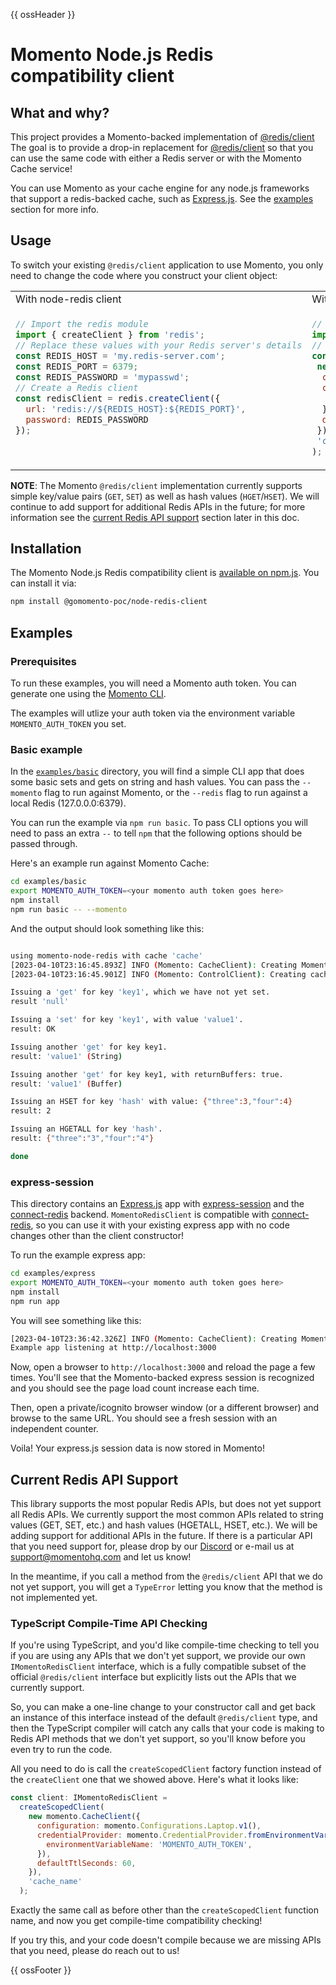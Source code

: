 {{ ossHeader }}

# Momento Node.js Redis compatibility client

## What and why?

This project provides a Momento-backed implementation of [@redis/client](https://github.com/redis/node-redis)
The goal is to provide a drop-in replacement for [@redis/client](https://github.com/redis/node-redis) so that you can
use the same code with either a Redis server or with the Momento Cache service!

You can use Momento as your cache engine for any node.js frameworks that support a redis-backed cache,
such as [Express.js](https://github.com/expressjs/express). See the [examples](#examples) section for more info.

## Usage

To switch your existing `@redis/client` application to use Momento, you only need to change the code where you construct
your client object:

<table>
<tr>
 <td width="50%">With node-redis client</td>
 <td width="50%">With Momento's Redis compatibility client</td>
</tr>
<tr>
 <td width="50%" valign="top">

```javascript
// Import the redis module
import { createClient } from 'redis';
// Replace these values with your Redis server's details
const REDIS_HOST = 'my.redis-server.com';
const REDIS_PORT = 6379;
const REDIS_PASSWORD = 'mypasswd';
// Create a Redis client
const redisClient = redis.createClient({
  url: 'redis://${REDIS_HOST}:${REDIS_PORT}',
  password: REDIS_PASSWORD
});
```

</td>
<td width="50%">

```javascript
// Import the Momento redis compatibility client.
import {createClient, momento} from '@gomomento-poc/node-redis-client';
// Initialize Momento's client.
const redisClient = createClient(
 new momento.CacheClient({
  configuration: momento.Configurations.Laptop.v1(),
  credentialProvider: momento.CredentialProvider.fromEnvironmentVariable({
   environmentVariableName: 'MOMENTO_AUTH_TOKEN',
  }),
  defaultTtlSeconds: 60,
 }),
 'cache_name'
);
```

 </td>
</tr>
</table>

**NOTE**: The Momento `@redis/client` implementation currently supports simple key/value pairs (`GET`, `SET`) as well
as hash values (`HGET`/`HSET`). We will continue to add support for additional Redis APIs in the future; for more
information see the [current Redis API support](#current-redis-api-support) section later in this doc.

## Installation

The Momento Node.js Redis compatibility client is [available on npm.js](https://www.npmjs.com/package/@gomomento-poc/node-redis-client).
You can install it via:

```bash
npm install @gomomento-poc/node-redis-client
```

## Examples

### Prerequisites

To run these examples, you will need a Momento auth token. You can generate one using the [Momento CLI](https://github.com/momentohq/momento-cli).

The examples will utlize your auth token via the environment variable `MOMENTO_AUTH_TOKEN` you set.

### Basic example

In the [`examples/basic`](./examples/basic) directory, you will find a simple CLI app that does some basic sets and gets
on string and hash values. You can pass the `--momento` flag to run against Momento, or the `--redis` flag to run against
a local Redis (127.0.0.0:6379).

You can run the example via `npm run basic`. To pass CLI options you will need to pass an extra `--` to tell `npm` that
the following options should be passed through.

Here's an example run against Momento Cache:

```bash
cd examples/basic
export MOMENTO_AUTH_TOKEN=<your momento auth token goes here>
npm install
npm run basic -- --momento
```

And the output should look something like this:

```bash

using momento-node-redis with cache 'cache'
[2023-04-10T23:16:45.893Z] INFO (Momento: CacheClient): Creating Momento CacheClient
[2023-04-10T23:16:45.901Z] INFO (Momento: ControlClient): Creating cache: cache

Issuing a 'get' for key 'key1', which we have not yet set.
result 'null'

Issuing a 'set' for key 'key1', with value 'value1'.
result: OK

Issuing another 'get' for key key1.
result: 'value1' (String)

Issuing another 'get' for key key1, with returnBuffers: true.
result: 'value1' (Buffer)

Issuing an HSET for key 'hash' with value: {"three":3,"four":4}
result: 2

Issuing an HGETALL for key 'hash'.
result: {"three":"3","four":"4"}

done
```

### express-session

This directory contains an [Express.js](https://github.com/expressjs/express) app with
[express-session](https://github.com/expressjs/session) and the [connect-redis](https://github.com/tj/connect-redis) backend.
`MomentoRedisClient` is compatible with [connect-redis](https://github.com/tj/connect-redis), so you can use it with your
existing express app with no code changes other than the client constructor!

To run the example express app:

```bash
cd examples/express
export MOMENTO_AUTH_TOKEN=<your momento auth token goes here>
npm install
npm run app
```

You will see something like this:

```bash
[2023-04-10T23:36:42.326Z] INFO (Momento: CacheClient): Creating Momento CacheClient
Example app listening at http://localhost:3000
```

Now, open a browser to `http://localhost:3000` and reload the page a few times. You'll see that the Momento-backed
express session is recognized and you should see the page load count increase each time.

Then, open a private/icognito browser window (or a different browser) and browse to the same URL. You should see
a fresh session with an independent counter.

Voila! Your express.js session data is now stored in Momento!

## Current Redis API Support

This library supports the most popular Redis APIs, but does not yet support all Redis APIs. We currently support the most
common APIs related to string values (GET, SET, etc.) and hash values (HGETALL, HSET, etc.). We will be adding support for additional
APIs in the future. If there is a particular API that you need support for, please drop by our [Discord](https://discord.com/invite/3HkAKjUZGq)
or e-mail us at [support@momentohq.com](mailto:support@momentohq.com) and let us know!

In the meantime, if you call a method from the `@redis/client` API that we do not yet support, you will get a `TypeError`
letting you know that the method is not implemented yet.

### TypeScript Compile-Time API Checking

If you're using TypeScript, and you'd like compile-time checking to tell you if you are using any APIs that we don't yet
support, we provide our own `IMomentoRedisClient` interface, which is a fully compatible subset of the official `@redis/client`
interface but explicitly lists out the APIs that we currently support.

So, you can make a one-line change to your constructor call and get back an instance of this interface instead of the
default `@redis/client` type, and then the TypeScript compiler will catch any calls that your code is making to Redis
API methods that we don't yet support, so you'll know before you even try to run the code.

All you need to do is call the `createScopedClient` factory function instead of the `createClient` one that we showed
above. Here's what it looks like:

```javascript
const client: IMomentoRedisClient =
  createScopedClient(
    new momento.CacheClient({
      configuration: momento.Configurations.Laptop.v1(),
      credentialProvider: momento.CredentialProvider.fromEnvironmentVariable({
        environmentVariableName: 'MOMENTO_AUTH_TOKEN',
      }),
      defaultTtlSeconds: 60,
    }),
    'cache_name'
  );
```

Exactly the same call as before other than the `createScopedClient` function name, and now you get compile-time
compatibility checking!

If you try this, and your code doesn't compile because we are missing APIs that you need, please do reach out to us!

{{ ossFooter }}
